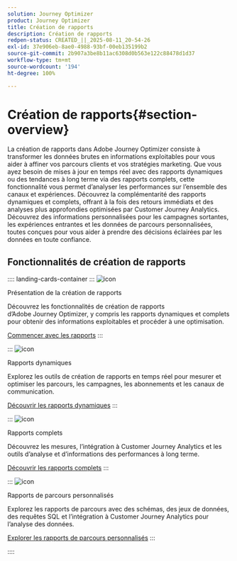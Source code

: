```yaml
---
solution: Journey Optimizer
product: Journey Optimizer
title: Création de rapports
description: Création de rapports
redpen-status: CREATED_||_2025-08-11_20-54-26
exl-id: 37e906eb-8ae0-4988-93bf-00eb135199b2
source-git-commit: 2b907a3be8b11ac6308d0b563e122c88478d1d37
workflow-type: tm+mt
source-wordcount: '194'
ht-degree: 100%

---
```


# Création de rapports{#section-overview}

La création de rapports dans Adobe Journey Optimizer consiste à transformer les données brutes en informations exploitables pour vous aider à affiner vos parcours clients et vos stratégies marketing. Que vous ayez besoin de mises à jour en temps réel avec des rapports dynamiques ou des tendances à long terme via des rapports complets, cette fonctionnalité vous permet d’analyser les performances sur l’ensemble des canaux et expériences. Découvrez la complémentarité des rapports dynamiques et complets, offrant à la fois des retours immédiats et des analyses plus approfondies optimisées par Customer Journey Analytics. Découvrez des informations personnalisées pour les campagnes sortantes, les expériences entrantes et les données de parcours personnalisées, toutes conçues pour vous aider à prendre des décisions éclairées par les données en toute confiance.

## Fonctionnalités de création de rapports

:::: landing-cards-container
:::
![icon](https://cdn.experienceleague.adobe.com/icons/book.svg?lang=fr)

Présentation de la création de rapports

Découvrez les fonctionnalités de création de rapports d’Adobe Journey Optimizer, y compris les rapports dynamiques et complets pour obtenir des informations exploitables et procéder à une optimisation.

[Commencer avec les rapports](../using/reports/gs-reports.md)
:::

:::
![icon](https://cdn.experienceleague.adobe.com/icons/chart-line.svg?lang=fr)

Rapports dynamiques

Explorez les outils de création de rapports en temps réel pour mesurer et optimiser les parcours, les campagnes, les abonnements et les canaux de communication.

[Découvrir les rapports dynamiques](live-report-landing-page.md)
:::

:::
![icon](https://cdn.experienceleague.adobe.com/icons/list-check.svg?lang=fr)

Rapports complets

Découvrez les mesures, l’intégration à Customer Journey Analytics et les outils d’analyse et d’informations des performances à long terme.

[Découvrir les rapports complets](channel-report-landing-page.md)
:::

:::
![icon](https://cdn.experienceleague.adobe.com/icons/code-branch.svg?lang=fr)

Rapports de parcours personnalisés

Explorez les rapports de parcours avec des schémas, des jeux de données, des requêtes SQL et l’intégration à Customer Journey Analytics pour l’analyse des données.

[Explorer les rapports de parcours personnalisés](reports-landing-page.md)
:::

::::
